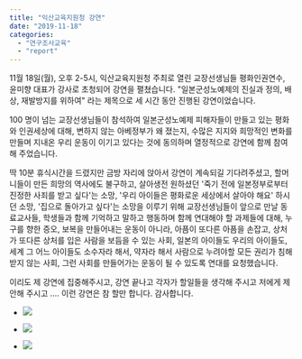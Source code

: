 ```yaml
---
title: "익산교육지원청 강연"
date: "2019-11-18"
categories: 
  - "연구조사교육"
  - "report"
---
```


11월 18일(월), 오후 2-5시, 익산교육지원청 주최로 열린 교장선생님들 평화인권연수, 윤미향 대표가 강사로 초청되어 강연을 펼쳤습니다. "일본군성노예제의 진실과 정의, 배상, 재발방지를 위하여" 라는 제목으로 세 시간 동안 진행된 강연이었습니다.

100 명이 넘는 교장선생님들이 참석하여 일본군성노예제 피해자들이 만들고 있는 평화와 인권세상에 대해, 변하지 않는 아베정부가 왜 졌는지, 수많은 지지와 희망적인 변화를 만들며 지내온 우리 운동이 이기고 있다는 것에 동의하며 열정적으로 강연에 함께 참여해 주었습니다.

딱 10분 휴식시간을 드렸지만 금방 자리에 앉아서 강연이 계속되길 기다려주셨고, 할머니들이 만든 희망의 역사에도 불구하고, 살아생전 원하셨던 '죽기 전에 일본정부로부터 진정한 사죄를 받고 싶다'는 소망, '우리 아이들은 평화로운 세상에서 살아야 해요' 하시던 소망, '집으로 돌아가고 싶다'는 소망을 이루기 위해 교장선생님들이 앞으로 만날 동료교사들, 학생들과 함께 기억하고 말하고 행동하며 함께 연대해야 할 과제들에 대해, 누구를 향한 증오, 보복을 만들어내는 운동이 아니라, 아픔이 또다른 아픔을 손잡고, 상처가 또다른 상처를 입은 사람을 보듬을 수 있는 사회, 일본의 아이들도 우리의 아이들도, 세계 그 어느 아이들도 소수자라 해서, 약자라 해서 사람으로 누려야할 모든 권리가 침해받지 않는 사회, 그런 사회를 만들어가는 운동이 될 수 있도록 연대를 요청했습니다.

이리도 제 강연에 집중해주시고, 강연 끝나고 각자가 할일들을 생각해 주시고 저에게 제안해 주시고 .... 이런 강연은 참 할만 합니다. 감사합니다.

- ![](https://r2.womenandwar.net/2019/11/74469339_2791837070847288_8610586985192488960_o.jpg)
    
- ![](https://r2.womenandwar.net/2019/11/75594471_2791839450847050_2211324441319702528_o.jpg)
    
- ![](https://r2.womenandwar.net/2019/11/78073870_2791837054180623_1369754006582198272_o.jpg)
